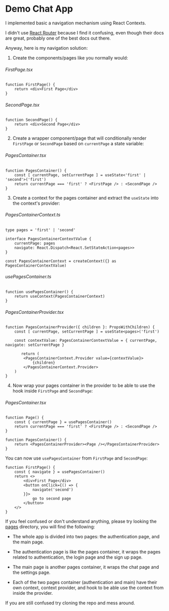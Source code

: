 # Demo Chat App

I implemented basic a navigation mechanism using React Contexts.

I didn't use [React Router](https://reactrouter.com/en/main) because I find it confusing, even though their docs are great, probably one of the best docs out there.

Anyway, here is my navigation solution:

1. Create the components/pages like you normally would:

###### FirstPage.tsx

```tsx
function FirstPage() {
    return <div>First Page</div>
}
```

###### SecondPage.tsx

```
function SecondPage() {
    return <div>Second Page</div>
}
```

2. Create a wrapper component/page that will conditionally render `FirstPage` or `SecondPage` based on `currentPage` a state variable:

###### PagesContainer.tsx

```
function PagesContainer() {
    const [ currentPage, setCurrentPage ] = useState<'first' | 'second'>('first')
    return currentPage === 'first' ? <FirstPage /> : <SecondPage />
}
```

3. Create a context for the pages container and extract the `useState` into the context's provider:


###### PagesContainerContext.ts

```
type pages = 'first' | 'second'

interface PagesContainerContextValue {
    currentPage: pages
    navigate: React.Dispatch<React.SetStateAction<pages>>
}

const PagesContainerContext = createContext({} as PagesContainerContextValue)
```

###### usePagesContainer.ts

```
function usePagesContainer() {
    return useContext(PagesContainerContext)
}
```

###### PagesContainerProvider.tsx

```
function PagesContainerProvider({ children }: PropsWithChildren) {
    const [ currentPage, setCurrentPage ] = useState<pages>('first')

    const contextValue: PagesContainerContextValue = { currentPage, navigate: setCurrentPage }

       return (
        <PagesContainerContext.Provider value={contextValue}>
            {children}
        </PagesContainerContext.Provider>
    )
}
``` 

4. Now wrap your pages container in the provider to be able to use the hook inside `FirstPage` and `SecondPage`:


###### PagesContainer.tsx

```
function Page() {
    const { currentPage } = usePagesContainer()
    return currentPage === 'first' ? <FirstPage /> : <SecondPage />
}

function PagesContainer() {
    return <PagesContainerProvider><Page /></PagesContainerProvider>
}
```

You can now use `usePagesContainer` from `FirstPage` and `SecondPage`:

```
function FirstPage() {
    const { navigate } = usePagesContainer()
    return <>
        <div>First Page</div>
        <button onClick={() => {
            navigate('second')
        }}>
            go to second page
        </button>
    </>
}
```

If you feel confused or don't understand anything, please try looking the [pages](./frontend/src/pages/) directory, you will find the following:

- The whole app is divided into two pages: the authentication page, and the main page.

- The authentication page is like the pages container, it wraps the pages related to authentication, the login page and the sign up page.

- The main page is another pages container, it wraps the chat page and the settings page.

- Each of the two pages container (authentication and main) have their own context, context provider, and hook to be able use the context from inside the provider.

If you are still confused try cloning the repo and mess around.
